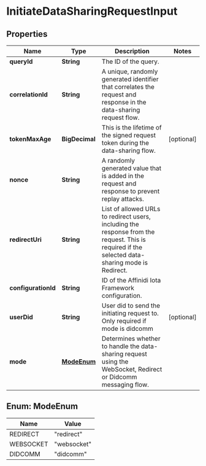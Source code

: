 # InitiateDataSharingRequestInput

## Properties

| Name                | Type                      | Description                                                                                                                                      | Notes      |
| ------------------- | ------------------------- | ------------------------------------------------------------------------------------------------------------------------------------------------ | ---------- |
| **queryId**         | **String**                | The ID of the query.                                                                                                                             |            |
| **correlationId**   | **String**                | A unique, randomly generated identifier that correlates the request and response in the data-sharing request flow.                               |            |
| **tokenMaxAge**     | **BigDecimal**            | This is the lifetime of the signed request token during the data-sharing flow.                                                                   | [optional] |
| **nonce**           | **String**                | A randomly generated value that is added in the request and response to prevent replay attacks.                                                  |            |
| **redirectUri**     | **String**                | List of allowed URLs to redirect users, including the response from the request. This is required if the selected data-sharing mode is Redirect. |            |
| **configurationId** | **String**                | ID of the Affinidi Iota Framework configuration.                                                                                                 |            |
| **userDid**         | **String**                | User did to send the initiating request to. Only required if mode is didcomm                                                                     | [optional] |
| **mode**            | [**ModeEnum**](#ModeEnum) | Determines whether to handle the data-sharing request using the WebSocket, Redirect or Didcomm messaging flow.                                   |            |

## Enum: ModeEnum

| Name      | Value                 |
| --------- | --------------------- |
| REDIRECT  | &quot;redirect&quot;  |
| WEBSOCKET | &quot;websocket&quot; |
| DIDCOMM   | &quot;didcomm&quot;   |
